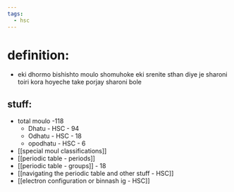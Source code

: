 ```yaml
---
tags:
  - hsc
---
```

# definition: 
- eki dhormo bishishto moulo shomuhoke eki srenite sthan diye je sharoni toiri kora hoyeche take porjay sharoni bole
## stuff:  
- total moulo -118 
	- Dhatu - HSC - 94 
	- Odhatu - HSC - 18
	- opodhatu - HSC - 6
- [[special moul classifications]] 
- [[periodic table - periods]] 
- [[periodic table - groups]] - 18
- [[navigating the periodic table and other stuff - HSC]] 
- [[electron configuration or binnash ig - HSC]] 